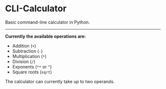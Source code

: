 # CLI-Calculator
Basic command-line calculator in Python.

---
**Currently the available operations are:**
- Addition (`+`)
- Subtraction (`-`)
- Multiplication (`*`)
- Division (`/`)
- Exponents (`**` or `^`)
- Square roots (`sqrt`)

The calculator can currently take up to two operands.
